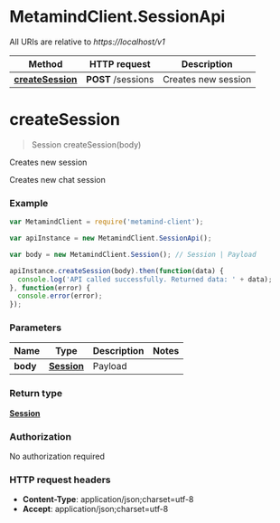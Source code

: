 # MetamindClient.SessionApi

All URIs are relative to *https://localhost/v1*

Method | HTTP request | Description
------------- | ------------- | -------------
[**createSession**](SessionApi.md#createSession) | **POST** /sessions | Creates new session


<a name="createSession"></a>
# **createSession**
> Session createSession(body)

Creates new session

Creates new chat session

### Example
```javascript
var MetamindClient = require('metamind-client');

var apiInstance = new MetamindClient.SessionApi();

var body = new MetamindClient.Session(); // Session | Payload

apiInstance.createSession(body).then(function(data) {
  console.log('API called successfully. Returned data: ' + data);
}, function(error) {
  console.error(error);
});

```

### Parameters

Name | Type | Description  | Notes
------------- | ------------- | ------------- | -------------
 **body** | [**Session**](Session.md)| Payload | 

### Return type

[**Session**](Session.md)

### Authorization

No authorization required

### HTTP request headers

 - **Content-Type**: application/json;charset=utf-8
 - **Accept**: application/json;charset=utf-8


